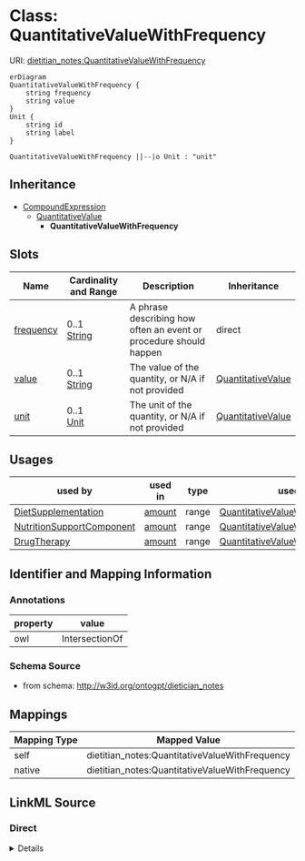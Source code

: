 

# Class: QuantitativeValueWithFrequency



URI: [dietitian_notes:QuantitativeValueWithFrequency](dietitian_notes:QuantitativeValueWithFrequency)



```mermaid
erDiagram
QuantitativeValueWithFrequency {
    string frequency  
    string value  
}
Unit {
    string id  
    string label  
}

QuantitativeValueWithFrequency ||--|o Unit : "unit"

```




## Inheritance
* [CompoundExpression](CompoundExpression.md)
    * [QuantitativeValue](QuantitativeValue.md)
        * **QuantitativeValueWithFrequency**



## Slots

| Name | Cardinality and Range | Description | Inheritance |
| ---  | --- | --- | --- |
| [frequency](frequency.md) | 0..1 <br/> [String](String.md) | A phrase describing how often an event or procedure should happen | direct |
| [value](value.md) | 0..1 <br/> [String](String.md) | The value of the quantity, or N/A if not provided | [QuantitativeValue](QuantitativeValue.md) |
| [unit](unit.md) | 0..1 <br/> [Unit](Unit.md) | The unit of the quantity, or N/A if not provided | [QuantitativeValue](QuantitativeValue.md) |





## Usages

| used by | used in | type | used |
| ---  | --- | --- | --- |
| [DietSupplementation](DietSupplementation.md) | [amount](amount.md) | range | [QuantitativeValueWithFrequency](QuantitativeValueWithFrequency.md) |
| [NutritionSupportComponent](NutritionSupportComponent.md) | [amount](amount.md) | range | [QuantitativeValueWithFrequency](QuantitativeValueWithFrequency.md) |
| [DrugTherapy](DrugTherapy.md) | [amount](amount.md) | range | [QuantitativeValueWithFrequency](QuantitativeValueWithFrequency.md) |






## Identifier and Mapping Information





### Annotations

| property | value |
| --- | --- |
| owl | IntersectionOf |



### Schema Source


* from schema: http://w3id.org/ontogpt/dietician_notes




## Mappings

| Mapping Type | Mapped Value |
| ---  | ---  |
| self | dietitian_notes:QuantitativeValueWithFrequency |
| native | dietitian_notes:QuantitativeValueWithFrequency |







## LinkML Source

<!-- TODO: investigate https://stackoverflow.com/questions/37606292/how-to-create-tabbed-code-blocks-in-mkdocs-or-sphinx -->

### Direct

<details>
```yaml
name: QuantitativeValueWithFrequency
annotations:
  owl:
    tag: owl
    value: IntersectionOf
from_schema: http://w3id.org/ontogpt/dietician_notes
is_a: QuantitativeValue
attributes:
  frequency:
    name: frequency
    description: A phrase describing how often an event or procedure should happen.
      May include time phrases such as "per day", Latin version of the same such as
      "per diem", single words such as "daily", or more complex phrases such as "every
      4 hours". N/A if not provided.
    from_schema: http://w3id.org/ontogpt/dietician_notes
    rank: 1000
    domain_of:
    - QuantitativeValueWithFrequency
    range: string

```
</details>

### Induced

<details>
```yaml
name: QuantitativeValueWithFrequency
annotations:
  owl:
    tag: owl
    value: IntersectionOf
from_schema: http://w3id.org/ontogpt/dietician_notes
is_a: QuantitativeValue
attributes:
  frequency:
    name: frequency
    description: A phrase describing how often an event or procedure should happen.
      May include time phrases such as "per day", Latin version of the same such as
      "per diem", single words such as "daily", or more complex phrases such as "every
      4 hours". N/A if not provided.
    from_schema: http://w3id.org/ontogpt/dietician_notes
    rank: 1000
    alias: frequency
    owner: QuantitativeValueWithFrequency
    domain_of:
    - QuantitativeValueWithFrequency
    range: string
  value:
    name: value
    annotations:
      owl:
        tag: owl
        value: DataProperty, DataHasValue
    description: The value of the quantity, or N/A if not provided.
    from_schema: http://w3id.org/ontogpt/dietician_notes
    rank: 1000
    alias: value
    owner: QuantitativeValueWithFrequency
    domain_of:
    - QuantitativeValue
    range: string
  unit:
    name: unit
    annotations:
      owl:
        tag: owl
        value: ObjectProperty, ObjectSomeValuesFrom
    description: The unit of the quantity, or N/A if not provided.
    from_schema: http://w3id.org/ontogpt/dietician_notes
    rank: 1000
    slot_uri: qudt:unit
    alias: unit
    owner: QuantitativeValueWithFrequency
    domain_of:
    - QuantitativeValue
    range: Unit

```
</details>